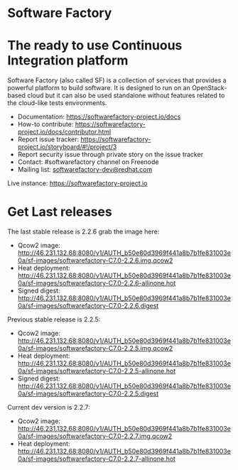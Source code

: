 Software Factory
================

# The ready to use Continuous Integration platform

Software Factory (also called SF) is a collection of services that provides
a powerful platform to build software. It is designed to
run on an OpenStack-based cloud but it can also be used standalone
without features related to the cloud-like tests environments.

* Documentation: https://softwarefactory-project.io/docs
* How-to contribute: https://softwarefactory-project.io/docs/contributor.html
* Report issue tracker: https://softwarefactory-project.io/storyboard/#!/project/3
* Report security issue through private story on the issue tracker
* Contact: #softwarefactory channel on Freenode
* Mailing list: softwarefactory-dev@redhat.com

Live instance: https://softwarefactory-project.io

# Get Last releases

The last stable release is 2.2.6 grab the image here:

* Qcow2 image: http://46.231.132.68:8080/v1/AUTH_b50e80d3969f441a8b7b1fe831003e0a/sf-images/softwarefactory-C7.0-2.2.6.img.qcow2
* Heat deployment: http://46.231.132.68:8080/v1/AUTH_b50e80d3969f441a8b7b1fe831003e0a/sf-images/softwarefactory-C7.0-2.2.6-allinone.hot
* Signed digest: http://46.231.132.68:8080/v1/AUTH_b50e80d3969f441a8b7b1fe831003e0a/sf-images/softwarefactory-C7.0-2.2.6.digest

Previous stable release is 2.2.5:

* Qcow2 image: http://46.231.132.68:8080/v1/AUTH_b50e80d3969f441a8b7b1fe831003e0a/sf-images/softwarefactory-C7.0-2.2.5.img.qcow2
* Heat deployment: http://46.231.132.68:8080/v1/AUTH_b50e80d3969f441a8b7b1fe831003e0a/sf-images/softwarefactory-C7.0-2.2.5-allinone.hot
* Signed digest: http://46.231.132.68:8080/v1/AUTH_b50e80d3969f441a8b7b1fe831003e0a/sf-images/softwarefactory-C7.0-2.2.5.digest

Current dev version is 2.2.7:

* Qcow2 image: http://46.231.132.68:8080/v1/AUTH_b50e80d3969f441a8b7b1fe831003e0a/sf-images/softwarefactory-C7.0-2.2.7.img.qcow2
* Heat deployment: http://46.231.132.68:8080/v1/AUTH_b50e80d3969f441a8b7b1fe831003e0a/sf-images/softwarefactory-C7.0-2.2.7-allinone.hot
